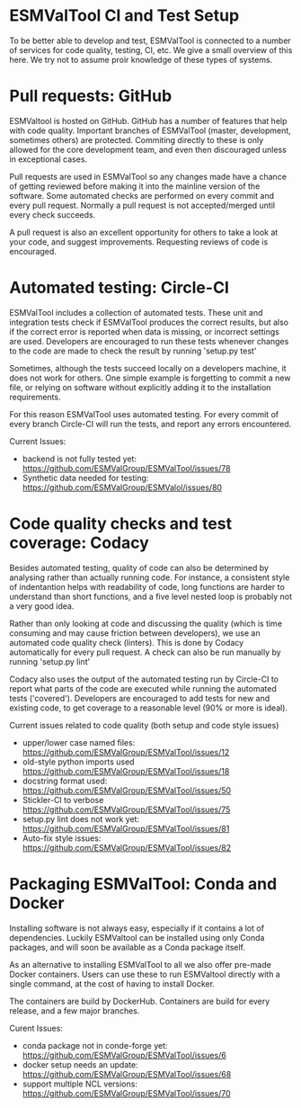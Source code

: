 # ESMValTool CI and Test Setup

To be better able to develop and test, ESMValTool is connected to a number of services for code quality, testing, CI, etc. We give a small overview of this here. We try not to assume proir knowledge of these types of systems.

# Pull requests: GitHub

ESMValtool is hosted on GitHub. GitHub has a number of features that help with code quality. Important branches of ESMValTool (master, development, sometimes others) are protected. Commiting directly to these is only allowed for the core development team, and even then discouraged unless in exceptional cases.

Pull requests are used in ESMValTool so any changes made have a chance of getting reviewed before making it into the mainline version of the software. Some automated checks are performed on every commit and every pull request. Normally a pull request is not accepted/merged until every check succeeds.

A pull request is also an excellent opportunity for others to take a look at your code, and suggest improvements. Requesting reviews of code is encouraged.

# Automated testing: Circle-CI

ESMValTool includes a collection of automated tests. These unit and integration tests check if ESMValTool produces the correct results, but also if the correct error is reported when data is missing, or incorrect settings are used. Developers are encouraged to run these tests whenever changes to the code are made to check the result by running 'setup.py test'

Sometimes, although the tests succeed locally on a developers machine, it does not work for others. One simple example is forgetting to commit a new file, or relying on software without explicitly adding it to the installation requirements.

For this reason ESMValTool uses automated testing. For every commit of every branch Circle-CI will run the tests, and report any errors encountered.

Current Issues:

- backend is not fully tested yet: https://github.com/ESMValGroup/ESMValTool/issues/78
- Synthetic data needed for testing: https://github.com/ESMValGroup/ESMValol/issues/80

# Code quality checks and test coverage: Codacy

Besides automated testing, quality of code can also be determined by analysing rather than actually running code. For instance, a consistent style of indentantion helps with readability of code, long functions are harder to understand than short functions, and a five level nested loop is probably not a very good idea.

Rather than only looking at code and discussing the quality (which is time consuming and may cause friction between developers), we use an automated code quality check (linters). This is done by Codacy automatically for every pull request. A check can also be run manually by running 'setup.py lint'

Codacy also uses the output of the automated testing run by Circle-CI to report what parts of the code are executed while running the automated tests ('covered'). Developers are encouraged to add tests for new and existing code, to get coverage to a reasonable level (90% or more is ideal).

Current issues related to code quality (both setup and code style issues)

- upper/lower case named files: https://github.com/ESMValGroup/ESMValTool/issues/12
- old-style python imports used https://github.com/ESMValGroup/ESMValTool/issues/18
- docstring format used: https://github.com/ESMValGroup/ESMValTool/issues/50
- Stickler-CI to verbose https://github.com/ESMValGroup/ESMValTool/issues/75
- setup.py lint does not work yet: https://github.com/ESMValGroup/ESMValTool/issues/81
- Auto-fix style issues: https://github.com/ESMValGroup/ESMValTool/issues/82

# Packaging ESMValTool: Conda and Docker

Installing software is not always easy, especially if it contains a lot of dependencies. Luckily ESMValtool can be installed using only Conda packages, and will soon be available as a Conda package itself.

As an alternative to installing ESMValTool to all we also offer pre-made Docker containers. Users can use these to run ESMValtool directly with a single command, at the cost of having to install Docker.

The containers are build by DockerHub. Containers are build for every release, and a few major branches.

Curent Issues:

- conda package not in conde-forge yet: https://github.com/ESMValGroup/ESMValTool/issues/6
- docker setup needs an update: https://github.com/ESMValGroup/ESMValTool/issues/68
- support multiple NCL versions: https://github.com/ESMValGroup/ESMValTool/issues/70